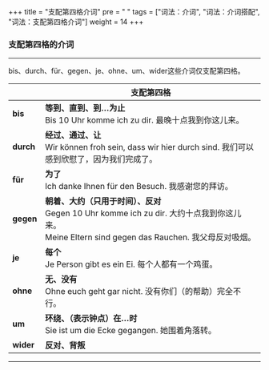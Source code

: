 +++
title = "支配第四格介词"
pre = "<i class='fas fa-arrow-circle-right'></i> "
tags = ["词法：介词", "词法：介词搭配", "词法：支配第四格介词"]
weight = 14
+++

### 支配第四格的介词

---
bis、durch、für、gegen、je、ohne、um、wider这些介词仅支配第四格。

|           | 支配第四格                                                                                                                                             |
| --------- | ------------------------------------------------------------------------------------------------------------------------------------------------------ |
| **bis**   | **等到、直到、到…为止**</br> Bis 10 Uhr komme ich zu dir. 最晚十点我到你这儿来。                                                                       |
| **durch** | **经过、通过、让**</br> Wir können froh sein, dass wir hier durch sind. 我们可以感到欣慰了，因为我们完成了。                                           |
| **für**   | **为了**</br>Ich danke Ihnen für den Besuch. 我感谢您的拜访。                                                                                          |
| **gegen** | **朝着、大约（只用于时间）、反对**</br>Gegen 10 Uhr komme ich zu dir. 大约十点我到你这儿来。</br>Meine Eltern sind gegen das Rauchen. 我父母反对吸烟。 |
| **je**    | **每个** </br>  Je Person gibt es ein Ei. 每个人都有一个鸡蛋。                                                                                          |
| **ohne**  | **无、没有** </br> Ohne euch geht gar nicht. 没有你们（的帮助）完全不行。                                                                              |
| **um**    | **环绕、（表示钟点）在…时**</br>Sie ist um die Ecke gegangen. 她围着角落转。                                                                           |
| **wider** | **反对、背叛**</br>                                                                                                                                    |

---
